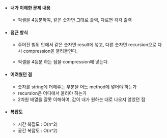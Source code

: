 * #### 내가 이해한 문제 내용

  * 픽셀을 4등분하여, 같은 숫자면 그대로 출력, 다르면 각각 출력

* #### 접근 방식

  * 주어진 범위 안에서 같은 숫자면 result에 넣고, 다른 숫자면 recursion으로 다시 compression을 불러들인다.

  * 픽셀을 4등분 하는 점을 compression에 넣는다.

* #### 어려웠던 점

  * 숫자를 string에 더해주는 부분을 어느 method에 넣어야 하는가
  * recursion은 어디에서 불러야 하는가
  * 2차원 배열을 잘못 이해하여, 값이 내가 원하는 대로 나오지 않았던 점

* #### 복잡도

  * 시간 복잡도 : O(n^2)
  * 공간 복잡도 : O(n^2)